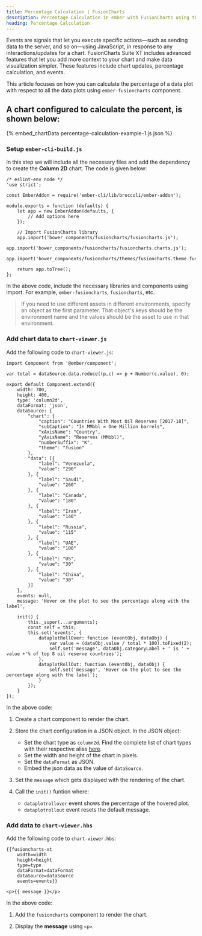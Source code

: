```yaml
---
title: Percentage Calculation | FusionCharts
description: Percentage Calculation in ember with FusionCharts using this comprehensive guide. Create visually appealing applications effortlessly. Visit our website now.
heading: Percentage Calculation
---
```


Events are signals that let you execute specific actions—such as sending data to the server, and so on—using JavaScript, in response to any interactions/updates for a chart. FusionCharts Suite XT includes advanced features that let you add more context to your chart and make data visualization simpler. These features include chart updates, percentage calculation, and events.

This article focuses on how you can calculate the percentage of a data plot with respect to all the data plots using `ember-fusioncharts` component.

## A chart configured to calculate the percent, is shown below:

{% embed_chartData percentage-calculation-example-1.js json %}

### Setup `ember-cli-build.js`

In this step we will include all the necessary files and add the dependency to create the **Column 2D** chart. The code is given below:

```
/* eslint-env node */
'use strict';

const EmberAddon = require('ember-cli/lib/broccoli/ember-addon');

module.exports = function (defaults) {
    let app = new EmberAddon(defaults, {
        // Add options here
    });

    // Import FusionCharts library
    app.import('bower_components/fusioncharts/fusioncharts.js');
    app.import('bower_components/fusioncharts/fusioncharts.charts.js');        
    app.import('bower_components/fusioncharts/themes/fusioncharts.theme.fusion.js');    

    return app.toTree();
};
```

In the above code, include the necessary libraries and components using import. For example, `ember-fusioncharts`, `fusioncharts`, etc.

> If you need to use different assets in different environments, specify an object as the first parameter. That object's keys should be the environment name and the values should be the asset to use in that environment.

### Add chart data to `chart-viewer.js`

Add the following code to `chart-viewer.js`:

```
import Component from '@ember/component';

var total = dataSource.data.reduce((p,c) => p + Number(c.value), 0);

export default Component.extend({    
    width: 700,
    height: 400,
    type: 'column2d',
    dataFormat: 'json',
    dataSource: {
        "chart": {
            "caption": "Countries With Most Oil Reserves [2017-18]",
            "subCaption": "In MMbbl = One Million barrels",
            "xAxisName": "Country",
            "yAxisName": "Reserves (MMbbl)",
            "numberSuffix": "K",
            "theme": "fusion"
        },
        "data": [{
            "label": "Venezuela",
            "value": "290"
        }, {
            "label": "Saudi",
            "value": "260"
        }, {
            "label": "Canada",
            "value": "180"
        }, {
            "label": "Iran",
            "value": "140"
        }, {
            "label": "Russia",
            "value": "115"
        }, {
            "label": "UAE",
            "value": "100"
        }, {
            "label": "US",
            "value": "30"
        }, {
            "label": "China",
            "value": "30"
        }]
    },    
    events: null,
    message: 'Hover on the plot to see the percentage along with the label',

    init() {
        this._super(...arguments);
        const self = this;
        this.set('events', {
            dataplotRollOver: function (eventObj, dataObj) {
                var value = (dataObj.value / total * 100).toFixed(2);
                self.set('message', dataObj.categoryLabel + ' is ' + value +'% of top 8 oil reserve countries');
            },
            dataplotRollOut: function (eventObj, dataObj) {
                self.set('message', 'Hover on the plot to see the percentage along with the label');
            }
        });
    }    
});
```

In the above code:

1. Create a chart component to render the chart.

2. Store the chart configuration in a JSON object. In the JSON object:
    * Set the chart type as `column2d`. Find the complete list of chart types with their respective alias [here](https://www.fusioncharts.com/dev/chart-guide/list-of-charts).
    * Set the width and height of the chart in pixels. 
    * Set the `dataFormat` as JSON.
    * Embed the json data as the value of `dataSource`.

3. Set the `message` which gets displayed with the rendering of the chart.

4. Call the `init()` funtion where: 
	* `dataplotrollover` event shows the percentage of the hovered plot.
	* `dataplotrollout` event resets the default message.

### Add data to `chart-viewer.hbs`

Add the following code to `chart-viewer.hbs`:

```
{{fusioncharts-xt
    width=width
    height=height
    type=type
    dataFormat=dataFormat
    dataSource=dataSource
    events=events}}

<p>{{ message }}</p>
```

In the above code:

1. Add the `fusioncharts` component to render the chart.

2. Display the **message** using `<p>`.
